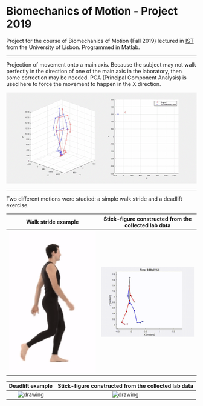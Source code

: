 # Biomechanics of Motion - Project 2019


Project for the course of Biomechanics of Motion (Fall 2019) lectured in [IST](http://tecnico.ulisboa.pt/) from the University of Lisbon.
Programmed in Matlab.

---

Projection of movement onto a main axis.
Because the subject may not walk perfectly in the direction of one of the main axis in the laboratory, then some correction may be needed.
PCA (Principal Component Analysis) is used here to force the movement to happen in the X direction.

![gif](/gait_simulation_30fps.gif)

---

Two different motions were studied: a simple walk stride and a deadlift exercise.




| Walk stride example | Stick-figure constructed from the collected lab data |
:----:|:------:
<img src="gait_example.gif" alt="drawing" width="500"/> | <img src="gait_stickman_50fps.gif" alt="drawing" width="500"/>

| Deadlift example | Stick-figure constructed from the collected lab data |
:----:|:------:
<img src="https://i.imgur.com/uhw7lNP.gif" alt="drawing" width="500"/> | <img src="deadlift_stickman_50fps.gif" alt="drawing" width="500"/>
